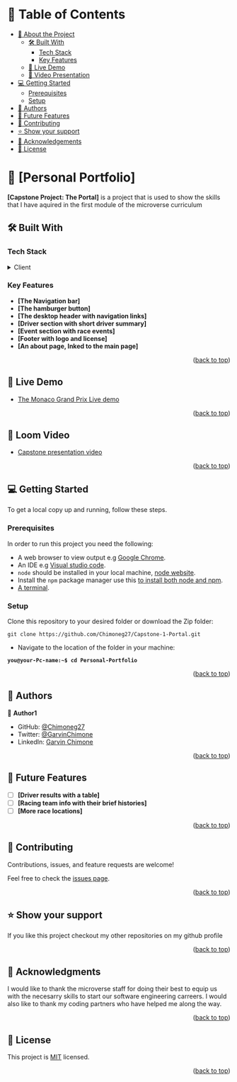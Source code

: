 # 📗 Table of Contents

- [📖 About the Project](#about-project)
  - [🛠 Built With](#built-with)
    - [Tech Stack](#tech-stack)
    - [Key Features](#key-features)
  - [🚀 Live Demo](#live-demo)
  - [🎥 Video Presentation](#Video-Presentation)
- [💻 Getting Started](#getting-started)
  - [Prerequisites](#prerequisites)
  - [Setup](#setup)
- [👥 Authors](#authors)
- [🔭 Future Features](#future-features)
- [🤝 Contributing](#contributing)
- [⭐️ Show your support](#support)
- [🙏 Acknowledgements](#acknowledgements)
- [📝 License](#license)

# 📖 [Personal Portfolio] <a name="about-project"></a>

**[Capstone Project: The Portal]** is a project that is used to show the skills that I have  aquired in the first module of the microverse curriculum

## 🛠 Built With <a name="built-with"></a>

### Tech Stack <a name="tech-stack"></a>

<details>
  <summary>Client</summary>
  <ul>
    <li>CSS</li>
    <li>HTML</li>
    <li>Javascript</li>
  </ul>
</details>

### Key Features <a name="key-features"></a>

- **[The Navigation bar]**
- **[The hamburger button]**
- **[The desktop header with navigation links]**
- **[Driver section with short driver summary]**
- **[Event section with race events]**
- **[Footer with logo and license]**
- **[An about page, lnked to the main page]**

<p align="right">(<a href="#readme-top">back to top</a>)</p>

## 🚀 Live Demo <a name="live-demo"></a>

- [The Monaco Grand Prix Live demo](https://chimoneg27.github.io/Capstone-1-Portal/)

<p align="right">(<a href="#readme-top">back to top</a>)</p>

## 🎥 Loom Video <a name="Video-Presentation"></a>

- [Capstone presentation video]()

<p align="right">(<a href="#readme-top">back to top</a>)</p>

## 💻 Getting Started <a name="getting-started"></a>

To get a local copy up and running, follow these steps.

### Prerequisites

In order to run this project you need the following:

- A web browser to view output e.g [Google Chrome](https://www.google.com/chrome/).
- An IDE e.g [Visual studio code](https://code.visualstudio.com/).
- `node` should be installed in your local machine, [node website](https://nodejs.org/en/download/).
- Install the `npm` package manager use this [to install both node and npm](https://docs.npmjs.com/downloading-and-installing-node-js-and-npm).
- [A terminal](https://code.visualstudio.com/docs/terminal/basics).

### Setup

Clone this repository to your desired folder or download the Zip folder:

```
git clone https://github.com/Chimoneg27/Capstone-1-Portal.git
```

- Navigate to the location of the folder in your machine:

**``you@your-Pc-name:~$ cd Personal-Portfolio``**
<p align="right">(<a href="#readme-top">back to top</a>)</p>

## 👥 Authors <a name="authors"></a>

👤 **Author1**

- GitHub: [@Chimoneg27](https://github.com/Chimoneg27)
- Twitter: [@GarvinChimone](https://twitter.com/GarvinChimone)
- LinkedIn: [Garvin Chimone](https://www.linkedin.com/in/garvin-chimone-37208924a/)

<p align="right">(<a href="#readme-top">back to top</a>)</p>

## 🔭 Future Features <a name="future-features"></a>

- [ ] **[Driver results with a table]**
- [ ] **[Racing team info with their brief histories]**
- [ ] **[More race locations]**

<p align="right">(<a href="#readme-top">back to top</a>)</p>

## 🤝 Contributing <a name="contributing"></a>

Contributions, issues, and feature requests are welcome!

Feel free to check the [issues page](../../issues/).

<p align="right">(<a href="#readme-top">back to top</a>)</p>

## ⭐️ Show your support <a name="support"></a>

If you like this project checkout my other repositories on my github profile

<p align="right">(<a href="#readme-top">back to top</a>)</p>

## 🙏 Acknowledgments <a name="acknowledgements"></a>

I would like to thank the microverse staff for doing their best to equip us with the necesarry skills to start our software engineering carreers. I would also like to thank my coding partners who have helped me along the way.

<p align="right">(<a href="#readme-top">back to top</a>)</p>

## 📝 License <a name="license"></a>

This project is [MIT](./LICENSE) licensed.

<p align="right">(<a href="#readme-top">back to top</a>)</p>